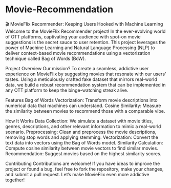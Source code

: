# Movie-Recommendation
🎬 MovieFlix Recommender: Keeping Users Hooked with Machine Learning
Welcome to the MovieFlix Recommender project! In the ever-evolving world of OTT platforms, captivating your audience with spot-on movie suggestions is the secret sauce to user retention. This project leverages the power of Machine Learning and Natural Language Processing (NLP) to deliver context-based movie recommendations using a vectorization technique called Bag of Words (BoW).

Project Overview
Our mission? To create a seamless, addictive user experience on MovieFlix by suggesting movies that resonate with our users' tastes. Using a meticulously crafted fake dataset that mirrors real-world data, we build a robust recommendation system that can be implemented in any OTT platform to keep the binge-watching streak alive.

Features
Bag of Words Vectorization: Transform movie descriptions into numerical data that machines can understand.
Cosine Similarity: Measure the similarity between movies to recommend those with a comparable vibe.

How It Works
Data Collection: We simulate a dataset with movie titles, genres, descriptions, and other relevant information to mimic a real-world scenario.
Preprocessing: Clean and preprocess the movie descriptions, removing stop words and applying stemming.
Vectorization: Convert the text data into vectors using the Bag of Words model.
Similarity Calculation: Compute cosine similarity between movie vectors to find similar movies.
Recommendation: Suggest movies based on the highest similarity scores.

Contributing
Contributions are welcome! If you have ideas to improve the project or found a bug, feel free to fork the repository, make your changes, and submit a pull request. Let’s make MovieFlix even more addictive together!
